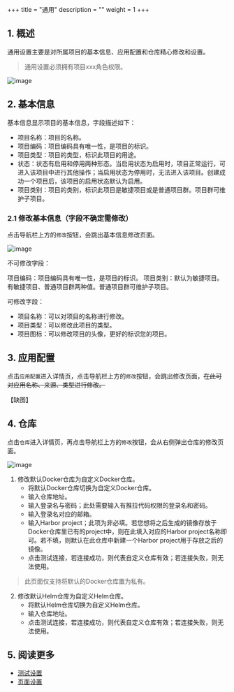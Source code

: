 +++
title = "通用"
description = ""
weight = 1
+++


## 1. 概述

通用设置主要是对所属项目的基本信息、应用配置和仓库精心修改和设置。

> 通用设置必须拥有项目xxx角色权限。

![image](/docs/user-guide/settings/image/project-setting-01.png)

## 2. 基本信息

基本信息显示项目的基本信息，字段描述如下：

- 项目名称：项目的名称。
- 项目编码：项目编码具有唯一性，是项目的标识。
- 项目类型：项目的类型，标识此项目的用途。
- 状态：状态有启用和停用两种形态。当启用状态为启用时，项目正常运行，可进入该项目中进行其他操作；当启用状态为停用时，无法进入该项目。创建成功一个项目后，该项目的启用状态默认为启用。
- 项目类别：项目的类别，标识此项目是敏捷项目或是普通项目群。项目群可维护子项目。

### 2.1 修改基本信息（字段不确定需修改）

点击导航栏上方的`修改`按钮，会跳出基本信息修改页面。

![image](/docs/user-guide/settings/image/project-setting-02.png)

不可修改字段：

项目编码：项目编码具有唯一性，是项目的标识。
项目类别：默认为敏捷项目。有敏捷项目、普通项目群两种值。普通项目群可维护子项目。

可修改字段：
- 项目名称：可以对项目的名称进行修改。
- 项目类型：可以修改此项目的类型。
- 项目图标：可以修改项目的头像，更好的标识您的项目。

## 3. 应用配置

点击`应用配置`进入详情页，点击导航栏上方的`修改`按钮，会跳出修改页面，~~在此可对应用名称、来源、类型进行修改。~~

【缺图】

## 4. 仓库
点击`仓库`进入详情页，再点击导航栏上方的`修改`按钮，会从右侧弹出仓库的修改页面。

![image](/docs/user-guide/settings/image/project-setting-03.png)

1. 修改默认Docker仓库为自定义Docker仓库。
    * 将默认Docker仓库切换为自定义Docker仓库。
    * 输入仓库地址。
    * 输入登录名与密码；此处需要输入有推拉代码权限的登录名和密码。
    * 输入登录名对应的邮箱。
    * 输入Harbor project；此项为非必填。若您想将之后生成的镜像存放于Docker仓库里已有的project中，则在此填入对应的Harbor project名称即可。若不填，则默认在此仓库中新建一个Harbor project用于存放之后的镜像。
    * 点击测试连接，若连接成功，则代表自定义仓库有效；若连接失败，则无法使用。
    
> 此页面仅支持将默认的Docker仓库置为私有。

2. 修改默认Helm仓库为自定义Helm仓库。
    * 将默认Helm仓库切换为自定义Helm仓库。
    * 输入仓库地址。
    * 点击测试连接，若连接成功，则代表自定义仓库有效；若连接失败，则无法使用。


## 5. 阅读更多

- [测试设置](../test)
- [页面设置](../pages)